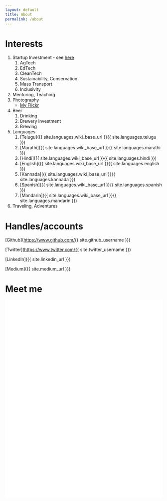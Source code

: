```yaml
---
layout: default
title: About
permalink: /about
---
```


# Interests
1. Startup Investment - see [here](/investments)
    1. AgTech
    2. EdTech
    3. CleanTech
    4. Sustainability, Conservation
    5. Mass Transport
    6. Inclusivity
2. Mentoring, Teaching
3. Photography
    - [My Flickr](https://flickr.com/people/waterlord/)
4. Beer
    1. Drinking
    2. Brewery investment
    3. Brewing
5. Languages
    1. [Telugu]({{ site.languages.wiki_base_url }}{{ site.languages.telugu }})
    2. [Marathi]({{ site.languages.wiki_base_url }}{{ site.languages.marathi }})
    3. [Hindi]({{ site.languages.wiki_base_url }}{{ site.languages.hindi }})
    4. [English]({{ site.languages.wiki_base_url }}{{ site.languages.english }})
    5. [Kannada]({{ site.languages.wiki_base_url }}{{ site.languages.kannada }})
    6. [Spanish]({{ site.languages.wiki_base_url }}{{ site.languages.spanish }})
    7. [Mandarin]({{ site.languages.wiki_base_url }}{{ site.languages.mandarin }})
6. Traveling, Adventures

# Handles/accounts
[Github](https://www.github.com/{{ site.github_username }})

[Twitter](https://www.twitter.com/{{ site.twitter_username }})

[LinkedIn]({{ site.linkedin_url }})

[Medium]({{ site.medium_url }})

# Meet me
<!-- Sprintful inline widget begin -->
<div class="sprintful-inline-widget" data-url="https://on.sprintful.com/vt" style="min-width:320px;height:630px;background-color:#fff;"></div>
<script type="text/javascript" src="https://app.sprintful.com/widget/v1.js"></script>
<!-- Sprintful inline widget end -->
